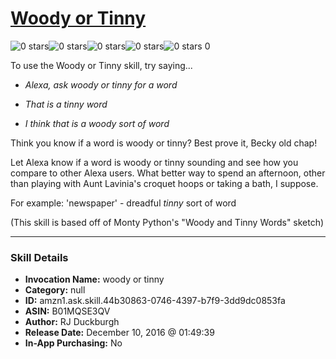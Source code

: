 # [Woody or Tinny](http://alexa.amazon.com/#skills/amzn1.ask.skill.44b30863-0746-4397-b7f9-3dd9dc0853fa)
![0 stars](../../images/ic_star_border_black_18dp_1x.png)![0 stars](../../images/ic_star_border_black_18dp_1x.png)![0 stars](../../images/ic_star_border_black_18dp_1x.png)![0 stars](../../images/ic_star_border_black_18dp_1x.png)![0 stars](../../images/ic_star_border_black_18dp_1x.png) 0

To use the Woody or Tinny skill, try saying...

* *Alexa, ask woody or tinny for a word*

* *That is a tinny word*

* *I think that is a woody sort of word*

Think you know if a word is woody or tinny? Best prove it, Becky old chap!

Let Alexa know if a word is woody or tinny sounding and see how you compare to other Alexa users.  What better way to spend an afternoon, other than playing with Aunt Lavinia's croquet hoops or taking a bath, I suppose.

For example:
'newspaper' - dreadful *tinny* sort of word

(This skill is based off of Monty Python's "Woody and Tinny Words" sketch)

***

### Skill Details

* **Invocation Name:** woody or tinny
* **Category:** null
* **ID:** amzn1.ask.skill.44b30863-0746-4397-b7f9-3dd9dc0853fa
* **ASIN:** B01MQSE3QV
* **Author:** RJ Duckburgh
* **Release Date:** December 10, 2016 @ 01:49:39
* **In-App Purchasing:** No
